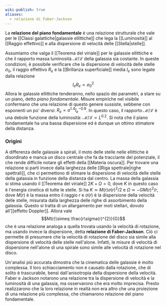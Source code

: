 ```yaml
---
wiki-publish: true
aliases:
  - relazione di Faber-Jackson
---
```

La **relazione del piano fondamentale** è una relazione strutturale che vale per le [[Classi galattiche|galassie ellittiche]] che lega la [[Luminosità]] al [[Raggio effettivo]] e alla dispersione di velocità delle [[Stella|stelle]].

Assumiamo che valga il [[Teorema del viriale]] per le galassie ellittiche e che il rapporto massa luminosità $\mathcal{M}/\mathcal{L}$ della galassia sia costante. In queste condizioni, è possibile verificare che la dispersione di velocità delle stelle $\sigma_{0}$, il raggio effettivo $R_{e}$ e la [[Brillanza superficiale]] media $I_{e}$ sono legate dalla relazione
$$I_{e}R_{e}\propto \sigma_{0}^{2}$$
Allora le galassie ellittiche tenderanno, nello spazio dei parametri, a stare su un piano, detto *piano fondamentale*. Misure empiriche nel visibile confermano che una relazione di questo genere sussiste, sebbene con esponenti un po' diversi: $R_{e}\propto \sigma^{1.4}I_{e}^{-0.9}$. In questo caso, il rapporto $\mathcal{M}/\mathcal{L}$ è una debole funzione della luminosità: $\mathcal{M}/\mathcal{L}\propto L^{0.2}$. Si nota che il piano fondamentale ha una bassa dispersione ed è dunque un ottimo stimatore della distanza.
### Origini
A differenza delle galassie a spirali, il moto delle stelle nelle ellittiche è disordinato e manca un disco centrale che fa da tracciante del potenziale, il che rende difficile notare gli effetti della [[Materia oscura]]. Per trovare una relazione si partì invece dalla larghezza delle [[Riga spettrale|righe spettrali]], che ci permettono di stimare la dispersione di velocità delle stelle della galassia in funzione della distanza dal centro. La massa della galassia si stima usando il [[Teorema del viriale]] $2K+\Omega=0$, dove $K$ in questo caso è l'energia cinetica di tutte le stelle. Si ha $K\simeq M(r)\sigma(r)^{2}/2$ e $\Omega\simeq-GM(r)^{2}/r$, dove $M(r)$ è la massa entro il raggio $r$ e $\sigma(r)$ è la dispersione della velocità delle stelle, misurata dalla larghezza delle righe di assorbimento della galassia. Questo si tratta di un allargamento per moti stellari, dovuto all'[[effetto Doppler]]. Allora vale
$$M(r)\simeq \frac{r\sigma(r)^{2}}{G}$$
che è una relazione analoga a quella trovata usando la velocità di rotazione, ma usando invece la dispersione, detta **relazione di Faber-Jackson**. Ciò ci permette di presumere che la velocità di rotazione del disco sia simile alla dispersione di velocità delle stelle nell'alone. Infatti, le misure di velocità di dispersione nell'alone di una spirale sono simile alle velocità di rotazione nel disco.

Un'analisi più accurata dimostra che la cinematica delle galassie è molto complessa. Il loro schiacciamento non è causato dalla rotazione, che di solito è trascurabile, bensì dall'anisotropia della dispersione della velocità. Faber e Jackson notarono una relazione tra la dispersione di velocità e la luminosità di una galassia, ma osservarono che era molto imprecisa. Presto realizzarono che la loro relazione in realtà non era altro che una proiezione di una relazione più complessa, che chiamarono relazione del piano fondamentale.
